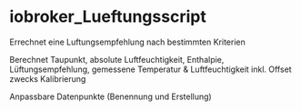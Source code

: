 # iobroker_Lueftungsscript

Errechnet eine Luftungsempfehlung nach bestimmten Kriterien

Berechnet Taupunkt, absolute Luftfeuchtigkeit, Enthalpie, Lüftungsempfehlung,
gemessene Temperatur & Luftfeuchtigkeit inkl. Offset zwecks Kalibrierung

Anpassbare Datenpunkte (Benennung und Erstellung)
